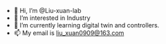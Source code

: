 - 👋 Hi, I’m @Liu-xuan-lab
- 👀 I’m interested in Industry
- 🌱 I’m currently learning digital twin and controllers.
- 📫 My email is liu_xuan0909@163.com

<!---
Liu-xuan-lab/Liu-xuan-lab is a ✨ special ✨ repository because its `README.md` (this file) appears on your GitHub profile.
You can click the Preview link to take a look at your changes.
--->
